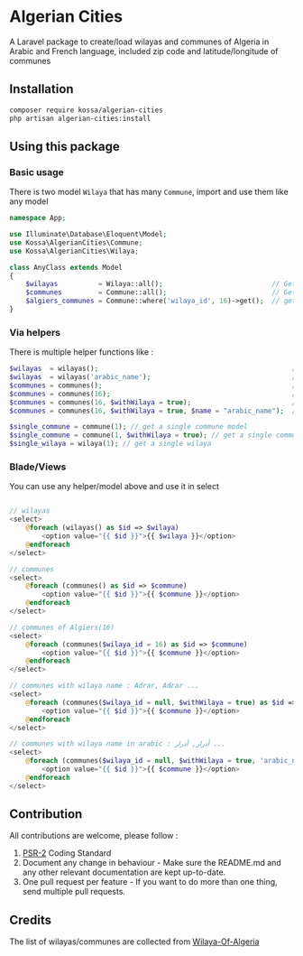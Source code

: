 # Algerian Cities

A Laravel package to create/load wilayas and communes of Algeria in Arabic and French language, included zip code and latitude/longitude of communes

## Installation

```sh
composer require kossa/algerian-cities
php artisan algerian-cities:install
```

## Using this package
### Basic usage
There is two model `Wilaya` that has many `Commune`, import and use them like any model

```php
namespace App;

use Illuminate\Database\Eloquent\Model;
use Kossa\AlgerianCities\Commune;
use Kossa\AlgerianCities\Wilaya;

class AnyClass extends Model
{
    $wilayas          = Wilaya::all();                           // Get all wilayas
    $communes         = Commune::all();                          // Get all communes
    $algiers_communes = Commune::where('wilaya_id', 16)->get();  // get all communes of Algiers(16)
}
```

### Via helpers
There is multiple helper functions like :

```php
$wilayas  = wilayas();                                                // get all wilayas as $id => $name
$wilayas  = wilayas('arabic_name');                                   // get all wilayas in arabic
$communes = communes();                                               // get all communes as $id => $name
$communes = communes(16);                                             // get all communes of Algiers(16) as $id => $name
$communes = communes(16, $withWilaya = true);                         // get all communes of Algiers(16) with name of wilayas like : Alger Centre, Alger
$communes = communes(16, $withWilaya = true, $name = "arabic_name");  // get all communes of Algiers(16) with name of wilayas in arabic like : الجزائر الوسطى, الجزائر

$single_commune = commune(1); // get a single commune model
$single_commune = commune(1, $withWilaya = true); // get a single commune model include wilaya
$single_wilaya = wilaya(1); // get a single wilaya
```
 

### Blade/Views

You can use any helper/model above and use it in select 

```php

// wilayas
<select>
    @foreach (wilayas() as $id => $wilaya)
        <option value="{{ $id }}">{{ $wilaya }}</option>
    @endforeach
</select>

// communes
<select>
    @foreach (communes() as $id => $commune)
        <option value="{{ $id }}">{{ $commune }}</option>
    @endforeach
</select>

// communes of Algiers(16)
<select>
    @foreach (communes($wilaya_id = 16) as $id => $commune)
        <option value="{{ $id }}">{{ $commune }}</option>
    @endforeach
</select>

// communes with wilaya name : Adrar, Adrar ...
<select>
    @foreach (communes($wilaya_id = null, $withWilaya = true) as $id => $commune)
        <option value="{{ $id }}">{{ $commune }}</option>
    @endforeach
</select>

// communes with wilaya name in arabic : أدرار, أدرار ...
<select>
    @foreach (communes($wilaya_id = null, $withWilaya = true, 'arabic_name') as $id => $commune)
        <option value="{{ $id }}">{{ $commune }}</option>
    @endforeach
</select>

```

## Contribution
All contributions are welcome, please follow :
1. [PSR-2](https://www.php-fig.org/psr/psr-2/) Coding Standard
1. Document any change in behaviour - Make sure the README.md and any other relevant documentation are kept up-to-date.
1. One pull request per feature - If you want to do more than one thing, send multiple pull requests.


## Credits
The list of wilayas/communes are collected from [Wilaya-Of-Algeria](https://github.com/bahinapster/Wilaya-Of-Algeria/)
